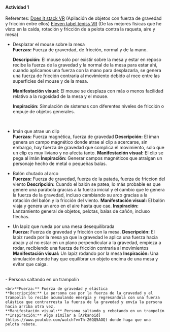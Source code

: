 #### Actividad 1

Referentes:
[Does it stack VR](https://www.youtube.com/watch?v=I7EXuVsBz84) (Apilación de objetos con fuerza de gravedad y fricción entre ellos)
[Eleven tabel teniss VR](https://www.youtube.com/watch?v=7J4Io458jXo) (De las mejores físicas que he visto en la caida, rotación y fricción de a pelota contra la raqueta, aire y mesa)

- Desplazar el mouse sobre la mesa
  <br>    **Fuerzas:** Fuerza de graverdad, de fricción, normal y de la mano.

    **Descripción:** El mouse solo por existir sobre la mesa y estar en reposo recibe la fuerza de la gravedad y la normal de la mesa para estar ahí, cuando aplicamos una fuerza con la mano para desplazarla, se genera una fuerza de fricción contraria al movimiento debido al roce entre las superficies del mouse y de la mesa.

    **Manifestación visual:** El mouse se desplaza con más o menos facilidad relativo a la rugosidad de la mesa y el mouse.

    **Inspiración:** Simulación de sistemas con diferentes niveles de fricción o empuje de objetos generales.

<br>

- Imán que atrae un clip
  <br>  **Fuerzas:** Fuerza magnética, fuerza de gravedad
  **Descripción:** El iman genera un campo magnético donde atrae al clip a acercarse, sin embargo, hay fuerza de gravedad que complica el movimiento, solo que un clip es muy liviano y no afecta tanto.
  **Manifestación visual:** El clip se pega al imán
  **Inspiración:** Generar campos magnéticos que atraigan un personaje hecho de metal o pequeñas balas.
  <br>

- Balón chutado al arco
<br>    **Fuerzas:** Fuerza de gravedad, fuerza de la patada, fuerza de friccion del viento
    **Descripción:** Cuando el balón se patea, lo más probable es que genere una parábola gracias a la fuerza inicial y el cambio que le genera la fuerza de la gravedad, incluso cambiando su arco gracias a la rotación del balón y la fricción del viento.
    **Manifestación visual:** El balón viaja y genera un arco en el aire hasta que cae.
    **Inspiración:** Lanzamiento general de objetos, pelotas, balas de cañón, incluso flechas.
    <br>

- Un lapiz que rueda por una mesa desequilibrada
<br>**Fuerza:** Fuerza de gravedad y fricción con la mesa.
**Descripción:** El lapiz rueda por la mesa ya que la gravedad le aplica una fuerza hacia abajo y al no estar en un plano perpendicular a la gravedad, empieza a rodar, recibiendo una fuerza de fricción contraria al movimientos
**Manifestación visual:** Un lapiz rodando por la mesa
**Inspiración:** Una simulación donde hay que equilibrar un objeto encima de una mesa y evitar que caiga.
<br>
- Persona saltando en un trampolín

    <br>**Fuerza:** Fuerza de gravedad y elástica
    **Descripción:** La persona cae por la fuerza de la gravedad y el trampolín lo recibe acumulando energía y regresandola con una fuerza elástica que contrarresta la fuerza de la gravedad y envía la persona hacia arriba otra vez.
    **Manifestación visual:** Persona saltando y rebotando en un trampolín
    **Inspiración:** Algo similar a [Arkanoid](https://www.youtube.com/watch?v=Th-Z6QQ5AOQ) donde haga que una pelota rebote.